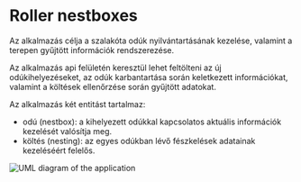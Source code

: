 # Roller nestboxes

Az alkalmazás célja a szalakóta odúk nyilvántartásának kezelése, valamint a terepen gyűjtött információk
rendszerezése.

Az alkalmazás api felületén keresztül lehet feltölteni az új odúkihelyezéseket, az odúk karbantartása során keletkezett
információkat, valamint a költések ellenőrzése során gyűjtött adatokat.

Az alkalmazás két entitást tartalmaz:
- odú (nestbox): a kihelyezett odúkkal kapcsolatos aktuális információk kezelését valósítja meg.
- költés (nesting): az egyes odúkban lévő fészkelések adatainak kezeléséért felelős.

![](C:\Users\feren\Training360\training\halado_tanfolyam\java-sv2-adv-project-FerencAttila\img\roller_nestboxes.jpg "UML diagram of the application")


